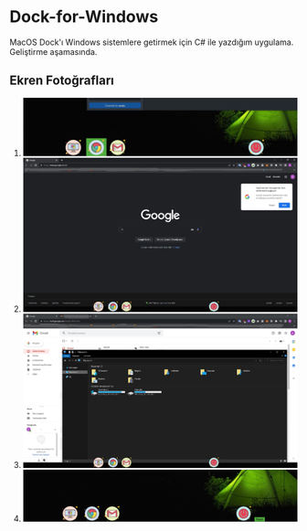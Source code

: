 # Dock-for-Windows
 MacOS Dock'ı Windows sistemlere getirmek için C# ile yazdığım uygulama. Geliştirme aşamasında.

## Ekren Fotoğrafları
1. ![alt text](https://github.com/Emre-Can/Dock-for-Windows/blob/main/photo1.png "Ekran Fotoğrafı 1")
2. ![alt text](https://github.com/Emre-Can/Dock-for-Windows/blob/main/photo2.jpg "Ekran Fotoğrafı 2")
3. ![alt text](https://github.com/Emre-Can/Dock-for-Windows/blob/main/photo3.jpg "Ekran Fotoğrafı 3")
4. ![alt text](https://github.com/Emre-Can/Dock-for-Windows/blob/main/photo4.png "Ekran Fotoğrafı 4")